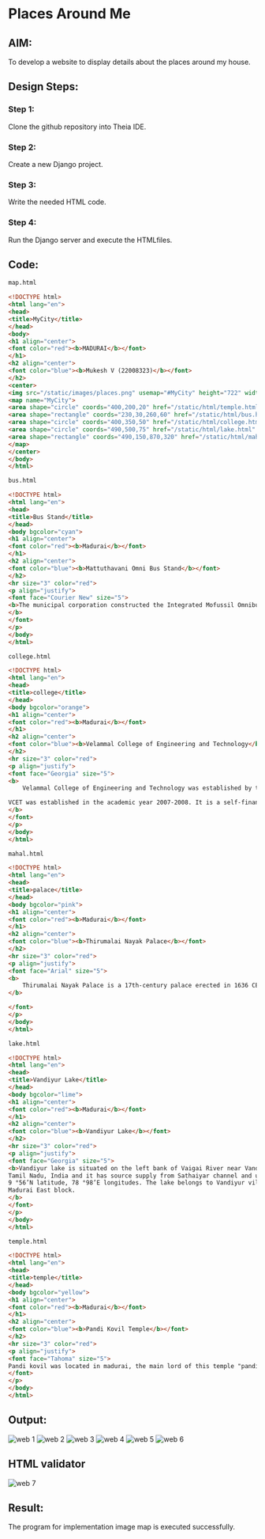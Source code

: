 # Places Around Me
## AIM:
To develop a website to display details about the places around my house.

## Design Steps:

### Step 1:
Clone the github repository into Theia IDE.
### Step 2:
Create a new Django project.
### Step 3:
Write the needed HTML code.
### Step 4:
Run the Django server and execute the HTMLfiles.
## Code:
``` html
map.html

<!DOCTYPE html>
<html lang="en">
<head>
<title>MyCity</title>
</head>
<body>
<h1 align="center">
<font color="red"><b>MADURAI</b></font>
</h1>
<h2 align="center">
<font color="blue"><b>Mukesh V (22008323)</b></font>
</h2>
<center>
<img src="/static/images/places.png" usemap="#MyCity" height="722" width="1000">
<map name="MyCity">
<area shape="circle" coords="400,200,20" href="/static/html/temple.html" title="temple">
<area shape="rectangle" coords="230,30,260,60" href="/static/html/bus.html" title="Bus Stand">
<area shape="circle" coords="400,350,50" href="/static/html/college.html" title="college">
<area shape="circle" coords="490,500,75" href="/static/html/lake.html" title="Vandiyur Lake">
<area shape="rectangle" coords="490,150,870,320" href="/static/html/mahal.html" title="palace">
</map>
</center>
</body>
</html>

bus.html

<!DOCTYPE html>
<html lang="en">
<head>
<title>Bus Stand</title>
</head>
<body bgcolor="cyan">
<h1 align="center">
<font color="red"><b>Madurai</b></font>
</h1>
<h2 align="center">
<font color="blue"><b>Mattuthavani Omni Bus Stand</b></font>
</h2>
<hr size="3" color="red">
<p align="justify">
<font face="Courier New" size="5">
<b>The municipal corporation constructed the Integrated Mofussil Omnibus Terminus for private omnibuses in 2014.It was opened by the then chief minister of Tamil Nadu J. Jayalalithaa on 12 February 2014. The new omnibus terminal, spread over 14.5 acres, was constructed at a cost of ₹97 million (US$1.2 million) rupees.
</b>
</font>
</p>
</body>
</html>

college.html

<!DOCTYPE html>
<html lang="en">
<head>
<title>college</title>
</head>
<body bgcolor="orange">
<h1 align="center">
<font color="red"><b>Madurai</b></font>
</h1>
<h2 align="center">
<font color="blue"><b>Velammal College of Engineering and Technology</b></font>
</h2>
<hr size="3" color="red">
<p align="justify">
<font face="Georgia" size="5">
<b>
    Velammal College of Engineering and Technology was established by the Velammal Educational Trust. The Velammal Educational Trust was established in the year 1986 by Mr. M. V. Muthuramalingam. He is the chairman of the Velammal Educational Trust.

VCET was established in the academic year 2007-2008. It is a self-financing Non-Minority institution affiliated to the Anna University and approved by the All India Council for Technical Education
</b>
</font>
</p>
</body>
</html>

mahal.html

<!DOCTYPE html>
<html lang="en">
<head>
<title>palace</title>
</head>
<body bgcolor="pink">
<h1 align="center">
<font color="red"><b>Madurai</b></font>
</h1>
<h2 align="center">
<font color="blue"><b>Thirumalai Nayak Palace</b></font>
</h2>
<hr size="3" color="red">
<p align="justify">
<font face="Arial" size="5">
<b>
    Thirumalai Nayak Palace is a 17th-century palace erected in 1636 CE by King Tirumala Nayaka, a king of Madurai's Nayaka dynasty who ruled Madurai from 1623 to 1659, in the city of Madurai, India. The palace is a classic fusion of Italian and Rajput styles. The building, which can be seen today, was the main palace, in which the king lived. The original palace complex was four times bigger than the present structure. In its heyday, the palace was considered to be one of the wonders of the South. The palace is located two kilometres (1.2 mi) south east of the Meenakshi Amman Temple. 
</b>

</font>
</p>
</body>
</html>

lake.html

<!DOCTYPE html>
<html lang="en">
<head>
<title>Vandiyur Lake</title>
</head>
<body bgcolor="lime">
<h1 align="center">
<font color="red"><b>Madurai</b></font>
</h1>
<h2 align="center">
<font color="blue"><b>Vandiyur Lake</b></font>
</h2>
<hr size="3" color="red">
<p align="justify">
<font face="Georgia" size="5">
<b>Vandiyur lake is situated on the left bank of Vaigai River near Vandiyur village in Madurai north taluk,
Tamil Nadu, India and it has source supply from Sathaiyar channel and upper tanks. This lake is located at
9 °56’N latitude, 78 °98’E longitudes. The lake belongs to Vandiyur village in Madurai North taluk and
Madurai East block.
</b>
</font>
</p>
</body>
</html>

temple.html

<!DOCTYPE html>
<html lang="en">
<head>
<title>temple</title>
</head>
<body bgcolor="yellow">
<h1 align="center">
<font color="red"><b>Madurai</b></font>
</h1>
<h2 align="center">
<font color="blue"><b>Pandi Kovil Temple</b></font>
</h2>
<hr size="3" color="red">
<p align="justify">
<font face="Tahoma" size="5">
Pandi kovil was located in madurai, the main lord of this temple "pandi muniswarar" he was the savior(Kaaval theivam) of madurai. The lord pandi was actually an ancient ruler of madurai who related with the tamil epic "Silapathikaram". People pray the lord for their wellness. 
</font>
</p>
</body>
</html>
```

## Output:
![web 1](https://github.com/rakesh9339/places-around-me/assets/121115650/d018426a-f0eb-4f9b-af71-778488612d67)
![web 2](https://github.com/rakesh9339/places-around-me/assets/121115650/2634f1eb-f474-4de0-8f7a-2eb7fcad1463)
![web 3](https://github.com/rakesh9339/places-around-me/assets/121115650/007507dd-6a9d-477b-8b41-bedece2fe28b)
![web 4](https://github.com/rakesh9339/places-around-me/assets/121115650/d5ba2784-3f2f-4979-8b3c-ed6de16450fa)
![web 5](https://github.com/rakesh9339/places-around-me/assets/121115650/f3d38e27-8f84-4166-b478-623129ead5e3)
![web 6](https://github.com/rakesh9339/places-around-me/assets/121115650/3497fb11-0dfe-4f05-b607-a615ce48c8fb)


## HTML validator
![web 7](https://github.com/rakesh9339/places-around-me/assets/121115650/29546134-f87e-423f-9c8d-cd1217b12490)




## Result:
The program for implementation image map is executed successfully.
